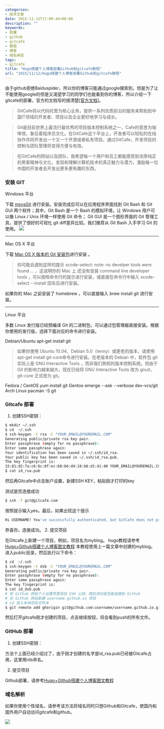 ```yaml
---
categories:
- 技术文章
date: 2015-11-12T17:09:44+08:00
description: ""
keywords:
- 部署
- github
- gitcafe
- 教程
- 博客
- 域名绑定
tags:
- gitcafe
title: "Hugo搭建个人博客部署Github和gitcafe教程"
url: "2015/11/12/Hugo搭建个人博客部署Github和gitcafe教程"
---
```


由于github拒绝Baiduspider，所以你的博客只能通过google搜索到，但是为了让不能使用google的但是又渴望学习的同学们也能看到你的博客，所以介绍一下gitcafe的部署，官方的文档写的很清楚[[官方文档]](https://help.gitcafe.com/manuals/help/)。

<!--more-->

> GitCafe将以代码托管为核心业务，提供一系列优质前沿的服务来帮助到中国IT领域的开发者、项目以及企业更好地学习与成长。

> Git是目前世界上最流行最优秀的项目版本控制系统之一，Cafe的意思为咖啡馆，象征着程序员文化。在GitCafe这个平台上，开发者可以轻松的在线协作共同开发出一个又一个开源或者私有项目。通过GitCafe，开发项目的控制与团队管理将变得方便与有效。

> 在GitCafe的网站以及团队，我希望每一个用户和员工都能感受到浓厚纯正的黑客精神与文化，发现和理解计算机技术的真正魅力与潜力，激励每一位中国的开发者去开发出更多更有趣的东西。

### 安装 GIT


Windows 平台

下载 [msysGit](https://msysgit.github.io/) 进行安装。安装完成后可以在应用程序界面找到 Git Bash 和 Git GUI 两个软件；其中，Git Bash 是一个 Bash 的模拟环境，让 Windows 用户可以像 Linux / Unix 环境一样使用 Git 命令； Git GUI 是一个图形界面的 Git 管理工具，提供了很好的可视化 git diff差异比较。我们推荐从 Git Bash 入手学习 Git 的使用。
![](https://gitcafe-image.b0.upaiyun.com/423be76eeecff1b3cf0d7e83687bfb25.png)
***
Mac OS X 平台

下载 [Mac OS X 版本的 Git 安装包](https://github.com/timcharper/git_osx_installer/downloads)进行安装 。 
> 你可能会遇到这样的提示 xcode-select: note: no develper tools were found ... ，这说明你的 Mac 上 还没有安装 command line developer tools ，可以按照命令行的提示进行安装，或直接在命令行中输入 xcode-select --install 回车后进行安装。

如果你的 Mac 之前安装了 homebrew ，可以直接输入 brew install git 进行安装。
***
Linux 平台

多数 Linux 发行版已经预编译 Git 的二进制包，可以通过包管理器直接安装。根据你使用的发行版，选择下面对应的命令进行安装。

Debian/Ubuntu apt-get install git
> 如果你使用 Ubuntu 10.04、Debian 5.0（lenny）或更老的版本，请使用 apt-get install git-core命令进行安装。在老版本的 Debian 中，软件包 git 实际上是 GNU Interactive Tools ，而非我们熟知的版本控制系统。但由于 Git 的影响力越来越大，现在已经将 GNU Interactive Tools 改为 gnuit，git-core 正式改为 git。

Fedora / CentOS yum install git
Gentoo emerge --ask --verbose dev-vcs/git
Arch Linux pacman -S git

### Gitcafe 部署

1. 创建SSH密钥：

```bash
$ mkdir ~/.ssh
$ cd  ~/.ssh
$ ssh-keygen -t rsa -C "YOUR_EMAIL@YOUREMAIL.COM"
Generating public/private rsa key pair.
Enter passphrase (empty for no passphrase):
Enter same passphrase again:
Your identification has been saved in ~/.ssh/id_rsa.
Your public key has been saved in ~/.ssh/id_rsa.pub.
The key fingerprint is:
15:81:d2:7a:c6:6c:0f:ec:b0:b6:d4:18:b8:d1:41:48 YOUR_EMAIL@YOUREMAIL.COM
$ cat id_rsa.pub
```
然后再Gitcafe中点击账户设置，新建SSH KEY，粘贴刚才打印的key

测试是否连接成功

```bash
$ ssh -T git@gitcafe.com
```
按照提示输入yes。最后，如果出现这个提示

```bash
Hi USERNAME! You've successfully authenticated, but GitCafe does not provide shell access.
```
恭喜你，连接成功。
2. 提交项目

在Gitcafe上新建一个项目，例如，项目名为myblog。
hugo教程请参考[Hugo+Github搭建个人博客图文教程](http://blog.h5super.com/2015/11/10/hugoblog/)
本教程使用上一篇文章中创建的myblog。进入public目录，然后执行以下命令：

```bash
$ cd  ~/.ssh
$ ssh-keygen -t dsb -C "YOUR_EMAIL@YOUREMAIL.COM"
Generating public/private rsa key pair.
Enter passphrase (empty for no passphrase):
Enter same passphrase again:
The key fingerprint is:
$ cat id_dsb.pub
# 到 Github 网站个人设置项里添加 SSH 公钥，随后测试是否能连接到 Github
# 在 Github 网站新建 username.github.io 项目
# cd 进入本地项目文件夹
$ git remote add ghorigin git@github.com:username/username.github.io.git #添加远程仓库地址，ghorigin 指代 Github 远程仓库，区别于 Gitcafe 仓库的 origin
```

然后打开gitcafe刚才创建的项目，点击继续按钮，将会看到push的所有文件。

### GitHub 部署

1. 创建SSH密钥：

方法个上面已经介绍过了，由于刚才创建的名字是id_rsa.pub已经被Gitcafe占用，这里用rds命名。

2. 提交项目

Github部署，请参考[Hugo+Github搭建个人博客图文教程](http://blog.h5super.com/2015/11/10/hugoblog/)

### 域名解析

如果你使用个性域名，请参考该方法将域名同时只想Github和Gitcafe，使国内和国外用户自动访问gitcafe和github。

![](asset/20151112.jpg)